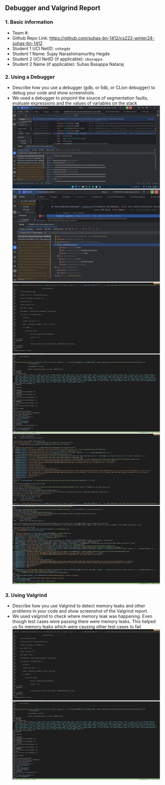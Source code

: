 ## Debugger and Valgrind Report

### 1. Basic information
- Team #:
- Github Repo Link: https://github.com/suhas-bn-1412/cs222-winter24-suhas-bn-1412
- Student 1 UCI NetID: `snhegde`
- Student 1 Name: Sujay Narashimamurthy Hegde
- Student 2 UCI NetID (if applicable): `sbasappa`
- Student 2 Name (if applicable): Suhas Basappa Nataraj


### 2. Using a Debugger
- Describe how you use a debugger (gdb, or lldb, or CLion debugger) to debug your code and show screenshots. 
- 
    We used a debugger to pinpoint the source of segmentation faults, evaluate expressions and the values of variables on the stack
![img.png](img.png)
![img_2.png](img_2.png)
![gdb_img1.png](gdb_img1.png)
![gdb_img2.png](gdb_img2.png)
![gdb_img3.png](gdb_img3.png)
![gdb_img4.png](gdb_img4.png)

### 3. Using Valgrind

- Describe how you use Valgrind to detect memory leaks and other problems in your code and show screenshot of the Valgrind report.
-
    We used valgrind to check where memory leak was happening. Even though test cases were passing there were memory leaks.
    This helped us fix memory leaks which were causing other test cases to fail
![gdb_img1.png](gdb_img1.png)
![gdb_img2.png](gdb_img2.png)
